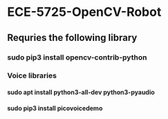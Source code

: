 # ECE-5725-OpenCV-Robot

## Requries the following library
### sudo pip3 install opencv-contrib-python
### Voice libraries
#### sudo apt install python3-all-dev python3-pyaudio
#### sudo pip3 install picovoicedemo
